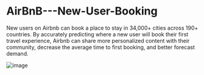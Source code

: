 # AirBnB---New-User-Booking
New users on Airbnb can book a place to stay in 34,000+ cities across 190+ countries. By accurately predicting where a new user will book their first travel experience, Airbnb can share more personalized content with their community, decrease the average time to first booking, and better forecast demand. 


![image](https://user-images.githubusercontent.com/65256556/155549636-7e03b7b4-38a8-4ab9-a776-51c018ce1ef3.png)
